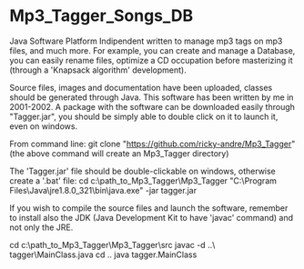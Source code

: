 # Mp3_Tagger_Songs_DB
Java Software Platform Indipendent written to manage mp3 tags on mp3 files, and much more.
For example, you can create and manage a Database, you can easily rename files, optimize a CD
occupation before masterizing it (through a 'Knapsack algorithm' development).

Source files, images and documentation have been uploaded, classes should be generated through Java.
This software has been written by me in 2001-2002. A package with the software can be downloaded easily 
through "Tagger.jar", you should be simply able to double click on it to launch it, even on windows.

From command line:
git clone "https://github.com/ricky-andre/Mp3_Tagger"
(the above command will create an Mp3_Tagger directory)

The 'Tagger.jar' file should be double-clickable on windows, otherwise create a '.bat' file:
cd c:\path_to_Mp3_Tagger\Mp3_Tagger
"C:\Program Files\Java\jre1.8.0_321\bin\java.exe" -jar tagger.jar

If you wish to compile the source files and launch the software, remember to install also
the JDK (Java Development Kit to have 'javac' command) and not only the JRE.

cd c:\path_to_Mp3_Tagger\Mp3_Tagger\src
javac -d ..\ tagger\MainClass.java
cd ..
java tagger.MainClass
